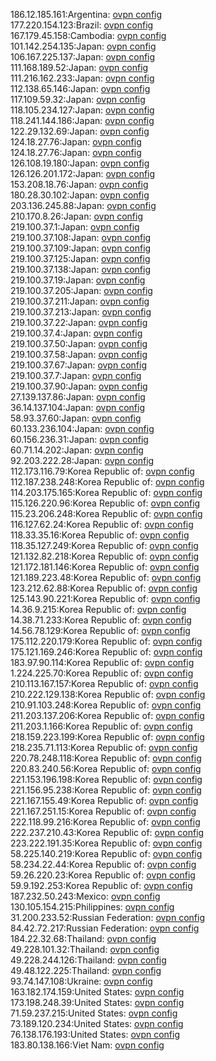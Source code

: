 186.12.185.161:Argentina: [ovpn config](vpn/186_12_185_161.ovpn)  
177.220.154.123:Brazil: [ovpn config](vpn/177_220_154_123.ovpn)  
167.179.45.158:Cambodia: [ovpn config](vpn/167_179_45_158.ovpn)  
101.142.254.135:Japan: [ovpn config](vpn/101_142_254_135.ovpn)  
106.167.225.137:Japan: [ovpn config](vpn/106_167_225_137.ovpn)  
111.168.189.52:Japan: [ovpn config](vpn/111_168_189_52.ovpn)  
111.216.162.233:Japan: [ovpn config](vpn/111_216_162_233.ovpn)  
112.138.65.146:Japan: [ovpn config](vpn/112_138_65_146.ovpn)  
117.109.59.32:Japan: [ovpn config](vpn/117_109_59_32.ovpn)  
118.105.234.127:Japan: [ovpn config](vpn/118_105_234_127.ovpn)  
118.241.144.186:Japan: [ovpn config](vpn/118_241_144_186.ovpn)  
122.29.132.69:Japan: [ovpn config](vpn/122_29_132_69.ovpn)  
124.18.27.76:Japan: [ovpn config](vpn/124_18_27_76.ovpn)  
124.18.27.76:Japan: [ovpn config](vpn/124_18_27_76.ovpn)  
126.108.19.180:Japan: [ovpn config](vpn/126_108_19_180.ovpn)  
126.126.201.172:Japan: [ovpn config](vpn/126_126_201_172.ovpn)  
153.208.18.76:Japan: [ovpn config](vpn/153_208_18_76.ovpn)  
180.28.30.102:Japan: [ovpn config](vpn/180_28_30_102.ovpn)  
203.136.245.88:Japan: [ovpn config](vpn/203_136_245_88.ovpn)  
210.170.8.26:Japan: [ovpn config](vpn/210_170_8_26.ovpn)  
219.100.37.1:Japan: [ovpn config](vpn/219_100_37_1.ovpn)  
219.100.37.108:Japan: [ovpn config](vpn/219_100_37_108.ovpn)  
219.100.37.109:Japan: [ovpn config](vpn/219_100_37_109.ovpn)  
219.100.37.125:Japan: [ovpn config](vpn/219_100_37_125.ovpn)  
219.100.37.138:Japan: [ovpn config](vpn/219_100_37_138.ovpn)  
219.100.37.19:Japan: [ovpn config](vpn/219_100_37_19.ovpn)  
219.100.37.205:Japan: [ovpn config](vpn/219_100_37_205.ovpn)  
219.100.37.211:Japan: [ovpn config](vpn/219_100_37_211.ovpn)  
219.100.37.213:Japan: [ovpn config](vpn/219_100_37_213.ovpn)  
219.100.37.22:Japan: [ovpn config](vpn/219_100_37_22.ovpn)  
219.100.37.4:Japan: [ovpn config](vpn/219_100_37_4.ovpn)  
219.100.37.50:Japan: [ovpn config](vpn/219_100_37_50.ovpn)  
219.100.37.58:Japan: [ovpn config](vpn/219_100_37_58.ovpn)  
219.100.37.67:Japan: [ovpn config](vpn/219_100_37_67.ovpn)  
219.100.37.7:Japan: [ovpn config](vpn/219_100_37_7.ovpn)  
219.100.37.90:Japan: [ovpn config](vpn/219_100_37_90.ovpn)  
27.139.137.86:Japan: [ovpn config](vpn/27_139_137_86.ovpn)  
36.14.137.104:Japan: [ovpn config](vpn/36_14_137_104.ovpn)  
58.93.37.60:Japan: [ovpn config](vpn/58_93_37_60.ovpn)  
60.133.236.104:Japan: [ovpn config](vpn/60_133_236_104.ovpn)  
60.156.236.31:Japan: [ovpn config](vpn/60_156_236_31.ovpn)  
60.71.14.202:Japan: [ovpn config](vpn/60_71_14_202.ovpn)  
92.203.222.28:Japan: [ovpn config](vpn/92_203_222_28.ovpn)  
112.173.116.79:Korea Republic of: [ovpn config](vpn/112_173_116_79.ovpn)  
112.187.238.248:Korea Republic of: [ovpn config](vpn/112_187_238_248.ovpn)  
114.203.175.165:Korea Republic of: [ovpn config](vpn/114_203_175_165.ovpn)  
115.126.220.96:Korea Republic of: [ovpn config](vpn/115_126_220_96.ovpn)  
115.23.206.248:Korea Republic of: [ovpn config](vpn/115_23_206_248.ovpn)  
116.127.62.24:Korea Republic of: [ovpn config](vpn/116_127_62_24.ovpn)  
118.33.35.16:Korea Republic of: [ovpn config](vpn/118_33_35_16.ovpn)  
118.35.127.249:Korea Republic of: [ovpn config](vpn/118_35_127_249.ovpn)  
121.132.82.218:Korea Republic of: [ovpn config](vpn/121_132_82_218.ovpn)  
121.172.181.146:Korea Republic of: [ovpn config](vpn/121_172_181_146.ovpn)  
121.189.223.48:Korea Republic of: [ovpn config](vpn/121_189_223_48.ovpn)  
123.212.62.88:Korea Republic of: [ovpn config](vpn/123_212_62_88.ovpn)  
125.143.90.221:Korea Republic of: [ovpn config](vpn/125_143_90_221.ovpn)  
14.36.9.215:Korea Republic of: [ovpn config](vpn/14_36_9_215.ovpn)  
14.38.71.233:Korea Republic of: [ovpn config](vpn/14_38_71_233.ovpn)  
14.56.78.129:Korea Republic of: [ovpn config](vpn/14_56_78_129.ovpn)  
175.112.220.179:Korea Republic of: [ovpn config](vpn/175_112_220_179.ovpn)  
175.121.169.246:Korea Republic of: [ovpn config](vpn/175_121_169_246.ovpn)  
183.97.90.114:Korea Republic of: [ovpn config](vpn/183_97_90_114.ovpn)  
1.224.225.70:Korea Republic of: [ovpn config](vpn/1_224_225_70.ovpn)  
210.113.167.157:Korea Republic of: [ovpn config](vpn/210_113_167_157.ovpn)  
210.222.129.138:Korea Republic of: [ovpn config](vpn/210_222_129_138.ovpn)  
210.91.103.248:Korea Republic of: [ovpn config](vpn/210_91_103_248.ovpn)  
211.203.137.206:Korea Republic of: [ovpn config](vpn/211_203_137_206.ovpn)  
211.203.1.166:Korea Republic of: [ovpn config](vpn/211_203_1_166.ovpn)  
218.159.223.199:Korea Republic of: [ovpn config](vpn/218_159_223_199.ovpn)  
218.235.71.113:Korea Republic of: [ovpn config](vpn/218_235_71_113.ovpn)  
220.78.248.118:Korea Republic of: [ovpn config](vpn/220_78_248_118.ovpn)  
220.83.240.56:Korea Republic of: [ovpn config](vpn/220_83_240_56.ovpn)  
221.153.196.198:Korea Republic of: [ovpn config](vpn/221_153_196_198.ovpn)  
221.156.95.238:Korea Republic of: [ovpn config](vpn/221_156_95_238.ovpn)  
221.167.155.49:Korea Republic of: [ovpn config](vpn/221_167_155_49.ovpn)  
221.167.251.15:Korea Republic of: [ovpn config](vpn/221_167_251_15.ovpn)  
222.118.99.216:Korea Republic of: [ovpn config](vpn/222_118_99_216.ovpn)  
222.237.210.43:Korea Republic of: [ovpn config](vpn/222_237_210_43.ovpn)  
223.222.191.35:Korea Republic of: [ovpn config](vpn/223_222_191_35.ovpn)  
58.225.140.219:Korea Republic of: [ovpn config](vpn/58_225_140_219.ovpn)  
58.234.22.44:Korea Republic of: [ovpn config](vpn/58_234_22_44.ovpn)  
59.26.220.23:Korea Republic of: [ovpn config](vpn/59_26_220_23.ovpn)  
59.9.192.253:Korea Republic of: [ovpn config](vpn/59_9_192_253.ovpn)  
187.232.50.243:Mexico: [ovpn config](vpn/187_232_50_243.ovpn)  
130.105.154.215:Philippines: [ovpn config](vpn/130_105_154_215.ovpn)  
31.200.233.52:Russian Federation: [ovpn config](vpn/31_200_233_52.ovpn)  
84.42.72.217:Russian Federation: [ovpn config](vpn/84_42_72_217.ovpn)  
184.22.32.68:Thailand: [ovpn config](vpn/184_22_32_68.ovpn)  
49.228.101.32:Thailand: [ovpn config](vpn/49_228_101_32.ovpn)  
49.228.244.126:Thailand: [ovpn config](vpn/49_228_244_126.ovpn)  
49.48.122.225:Thailand: [ovpn config](vpn/49_48_122_225.ovpn)  
93.74.147.108:Ukraine: [ovpn config](vpn/93_74_147_108.ovpn)  
163.182.174.159:United States: [ovpn config](vpn/163_182_174_159.ovpn)  
173.198.248.39:United States: [ovpn config](vpn/173_198_248_39.ovpn)  
71.59.237.215:United States: [ovpn config](vpn/71_59_237_215.ovpn)  
73.189.120.234:United States: [ovpn config](vpn/73_189_120_234.ovpn)  
76.138.176.193:United States: [ovpn config](vpn/76_138_176_193.ovpn)  
183.80.138.166:Viet Nam: [ovpn config](vpn/183_80_138_166.ovpn)  

